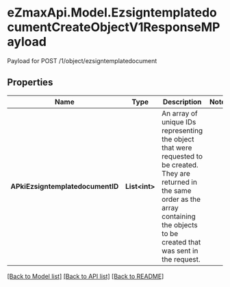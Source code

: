 # eZmaxApi.Model.EzsigntemplatedocumentCreateObjectV1ResponseMPayload
Payload for POST /1/object/ezsigntemplatedocument

## Properties

Name | Type | Description | Notes
------------ | ------------- | ------------- | -------------
**APkiEzsigntemplatedocumentID** | **List&lt;int&gt;** | An array of unique IDs representing the object that were requested to be created.  They are returned in the same order as the array containing the objects to be created that was sent in the request. | 

[[Back to Model list]](../README.md#documentation-for-models) [[Back to API list]](../README.md#documentation-for-api-endpoints) [[Back to README]](../README.md)

